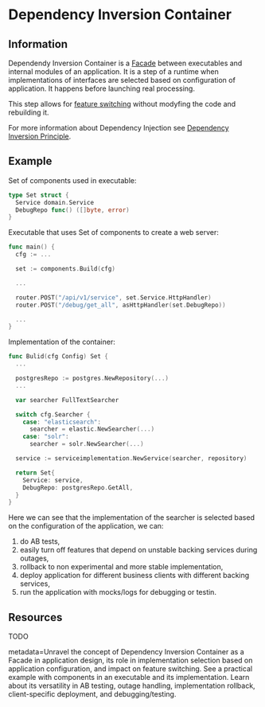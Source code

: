 # Dependency Inversion Container

## Information

Dependendy Inversion Container is a [Facade](https://github.com/vimcki/design-principles/blob/master/Facade.md) between executables and internal modules of an application. It is a step of a runtime when implementations of interfaces are selected based on configuration of application. It happens before launching real processing.

This step allows for [feature switching](https://github.com/vimcki/design-principles/blob/master/Feature%20Switch.md) without modyfing the code and rebuilding it.

For more information about Dependency Injection see [Dependency Inversion Principle](https://github.com/vimcki/design-principles/blob/master/Dependency%20Inversion%20Principle.md).

## Example

Set of components used in executable:
```go
type Set struct {
  Service domain.Service
  DebugRepo func() ([]byte, error)
}
```

Executable that uses Set of components to create a web server:
```go
func main() {
  cfg := ...

  set := components.Build(cfg)

  ...

  router.POST("/api/v1/service", set.Service.HttpHandler)
  router.POST("/debug/get_all", asHttpHandler(set.DebugRepo))

  ...
}
```

Implementation of the container:
```go
func Bulid(cfg Config) Set {
  ...

  postgresRepo := postgres.NewRepository(...)
  ...

  var searcher FullTextSearcher

  switch cfg.Searcher {
    case: "elasticsearch":
      searcher = elastic.NewSearcher(...)
    case: "solr":
      searcher = solr.NewSearcher(...)

  service := serviceimplementation.NewService(searcher, repository)

  return Set{
    Service: service,
    DebugRepo: postgresRepo.GetAll,
  }
}
```
Here we can see that the implementation of the searcher is selected based on the configuration of the application, we can:

1. do AB tests,
1. easily turn off features that depend on unstable backing services during outages,
1. rollback to non experimental and more stable implementation,
1. deploy application for different business clients with different backing services,
1. run the application with mocks/logs for debugging or testin.

## Resources 

TODO

metadata=Unravel the concept of Dependency Inversion Container as a Facade in application design, its role in implementation selection based on application configuration, and impact on feature switching. See a practical example with components in an executable and its implementation. Learn about its versatility in AB testing, outage handling, implementation rollback, client-specific deployment, and debugging/testing.
